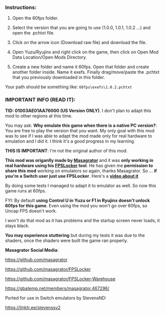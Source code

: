 ### Instructions:

1. Open the 60fps folder.

2. Select the version that you are going to use (1.0.0, 1.0.1, 1.0.2 ...) and open the .pchtxt file.

3. Click on the arrow icon (Download raw file) and download the file.

4. Open Yuzu/Ryujinx and right click on the game, then click on Open Mod Data Location/Open Mods Directory.

5. Create a new folder and name it 60fps. Open that folder and create another folder inside. Name it exefs. Finally drag/move/paste the .pchtxt that you previously downloaded in this folder.

Your path should be something like: `60fps\exefs\1.0.2.pchtxt`

### IMPORTANT INFO (READ IT):

**TID: 01003AE01AA76000 (US Version ONLY)**. I don't plan to adapt this mod to other regions at this time.

You may ask: **Why emulate this game when there is a native PC version?**: You are free to play the version that you want. My only goal with this mod was to see if I was able to adapt the mod made only for real hardware to emulation and I did it. I think it's a good progress in my learning.

**THIS IS IMPORTANT**: I'm not the original author of this mod.

**This mod was origanlly made by [Masagrator](https://github.com/masagrator)** and it was **only working in real hardware using his [FPSLocker](https://github.com/masagrator/FPSLocker) tool**. He has given me **permission to share this mod** working on emulators so again, thanks Masagrator. So ... **if you're a Switch user just use FPSLocker**. Here's a **[video about it](https://youtu.be/0X5g6HF7LB4?si=dYhWqNnGJnOPkEcT)**

By doing some tests I managed to adapt it to emulator as well. So now this game runs at 60fps.

FYI: By default **using Control U in Yuzu or F1 in Ryujinx doesn't unlock 60fps for this game**. Even using the mod you won't go over 60fps, so Uncap FPS doesn't work.

I won't do that mod as it has problems and the startup screen never loads, it stays black.

**You may experience stuttering** but during my tests it was due to the shaders, once the shaders were built the game ran properly.

**Masagrator Social Media**:

https://github.com/masagrator

https://github.com/masagrator/FPSLocker

https://github.com/masagrator/FPSLocker-Warehouse

https://gbatemp.net/members/masagrator.467296/

Ported for use in Switch emulators by StevensND:

https://linktr.ee/stevenssv2